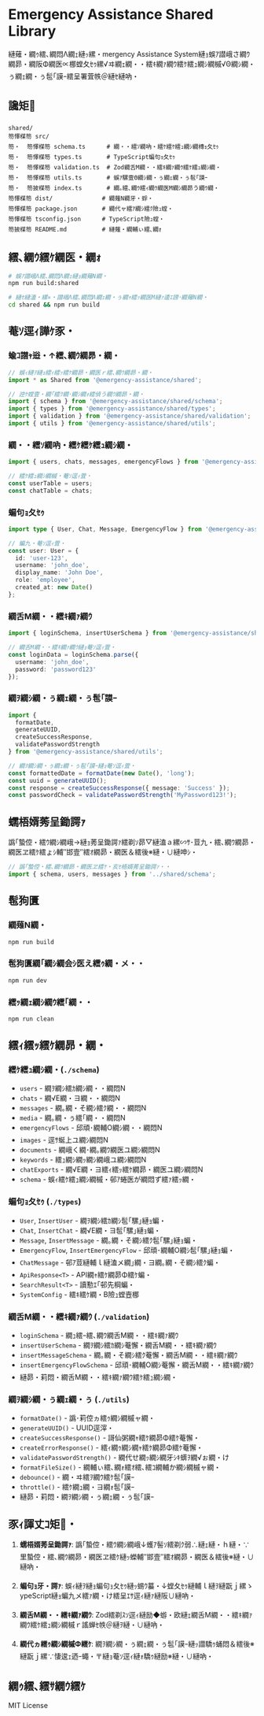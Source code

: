 ﻿# Emergency Assistance Shared Library

縺薙・繝ｩ繧､繝悶Λ繝ｪ縺ｯ縲・mergency Assistance System縺ｮ蜈ｱ譛峨さ繝ｳ繝昴・繝阪Φ繝医∝梛螳夂ｾｩ縲√ヰ繝ｪ繝・・繧ｷ繝ｧ繝ｳ繧ｹ繧ｭ繝ｼ繝槭√Θ繝ｼ繝・ぅ繝ｪ繝・ぅ髢｢謨ｰ繧呈署萓帙＠縺ｾ縺吶・

## 讒矩

```
shared/
笏懌楳笏 src/
笏・  笏懌楳笏 schema.ts      # 繝・・繧ｿ繝吶・繧ｹ繧ｹ繧ｭ繝ｼ繝槫ｮ夂ｾｩ
笏・  笏懌楳笏 types.ts       # TypeScript蝙句ｮ夂ｾｩ
笏・  笏懌楳笏 validation.ts  # Zod繝舌Μ繝・・繧ｷ繝ｧ繝ｳ繧ｹ繧ｭ繝ｼ繝・
笏・  笏懌楳笏 utils.ts       # 蜈ｱ騾壹Θ繝ｼ繝・ぅ繝ｪ繝・ぅ髢｢謨ｰ
笏・  笏披楳笏 index.ts       # 繝｡繧､繝ｳ繧ｨ繝ｳ繝医Μ繝ｼ繝昴う繝ｳ繝・
笏懌楳笏 dist/              # 繝薙Ν繝牙・蜉・
笏懌楳笏 package.json       # 繝代ャ繧ｱ繝ｼ繧ｸ險ｭ螳・
笏懌楳笏 tsconfig.json      # TypeScript險ｭ螳・
笏披楳笏 README.md          # 縺薙・繝輔ぃ繧､繝ｫ
```

## 繧､繝ｳ繧ｹ繝医・繝ｫ

```bash
# 蜈ｱ譛峨Λ繧､繝悶Λ繝ｪ縺ｮ繝薙Ν繝・
npm run build:shared

# 縺ｾ縺溘・縲∝・譛峨Λ繧､繝悶Λ繝ｪ繝・ぅ繝ｬ繧ｯ繝医Μ縺ｧ逶ｴ謗･繝薙Ν繝・
cd shared && npm run build
```

## 菴ｿ逕ｨ譁ｹ豕・

### 蝓ｺ譛ｬ逧・↑繧､繝ｳ繝昴・繝・

```typescript
// 蜈ｨ縺ｦ縺ｮ繧ｨ繧ｯ繧ｹ繝昴・繝医ｒ繧､繝ｳ繝昴・繝・
import * as Shared from '@emergency-assistance/shared';

// 迚ｹ螳壹・繝｢繧ｸ繝･繝ｼ繝ｫ繧偵う繝ｳ繝昴・繝・
import { schema } from '@emergency-assistance/shared/schema';
import { types } from '@emergency-assistance/shared/types';
import { validation } from '@emergency-assistance/shared/validation';
import { utils } from '@emergency-assistance/shared/utils';
```

### 繝・・繧ｿ繝吶・繧ｹ繧ｹ繧ｭ繝ｼ繝・

```typescript
import { users, chats, messages, emergencyFlows } from '@emergency-assistance/shared/schema';

// 繧ｹ繧ｭ繝ｼ繝槭・菴ｿ逕ｨ萓・
const userTable = users;
const chatTable = chats;
```

### 蝙句ｮ夂ｾｩ

```typescript
import type { User, Chat, Message, EmergencyFlow } from '@emergency-assistance/shared/types';

// 蝙九・菴ｿ逕ｨ萓・
const user: User = {
  id: 'user-123',
  username: 'john_doe',
  display_name: 'John Doe',
  role: 'employee',
  created_at: new Date()
};
```

### 繝舌Μ繝・・繧ｷ繝ｧ繝ｳ

```typescript
import { loginSchema, insertUserSchema } from '@emergency-assistance/shared/validation';

// 繝舌Μ繝・・繧ｷ繝ｧ繝ｳ縺ｮ菴ｿ逕ｨ萓・
const loginData = loginSchema.parse({
  username: 'john_doe',
  password: 'password123'
});
```

### 繝ｦ繝ｼ繝・ぅ繝ｪ繝・ぅ髢｢謨ｰ

```typescript
import { 
  formatDate, 
  generateUUID, 
  createSuccessResponse,
  validatePasswordStrength 
} from '@emergency-assistance/shared/utils';

// 繝ｦ繝ｼ繝・ぅ繝ｪ繝・ぅ髢｢謨ｰ縺ｮ菴ｿ逕ｨ萓・
const formattedDate = formatDate(new Date(), 'long');
const uuid = generateUUID();
const response = createSuccessResponse({ message: 'Success' });
const passwordCheck = validatePasswordStrength('MyPassword123!');
```

## 蠕梧婿莠呈鋤諤ｧ

譌｢蟄倥・繧ｳ繝ｼ繝峨→縺ｮ莠呈鋤諤ｧ繧剃ｿ昴▽縺溘ａ縲∽ｻ･荳九・繧､繝ｳ繝昴・繝医ヱ繧ｹ繧ょｼ輔″邯壹″繧ｵ繝昴・繝医＆繧後※縺・∪縺呻ｼ・

```typescript
// 譌｢蟄倥・繧､繝ｳ繝昴・繝医ヱ繧ｹ・亥ｾ梧婿莠呈鋤諤ｧ・・
import { schema, users, messages } from '../shared/schema';
```

## 髢狗匱

### 繝薙Ν繝・

```bash
npm run build
```

### 髢狗匱繝｢繝ｼ繝会ｼ医え繧ｩ繝・メ・・

```bash
npm run dev
```

### 繧ｯ繝ｪ繝ｼ繝ｳ繧｢繝・・

```bash
npm run clean
```

## 繧ｨ繧ｯ繧ｹ繝昴・繝・

### 繧ｹ繧ｭ繝ｼ繝・(`./schema`)

- `users` - 繝ｦ繝ｼ繧ｶ繝ｼ繝・・繝悶Ν
- `chats` - 繝√Ε繝・ヨ繝・・繝悶Ν
- `messages` - 繝｡繝・そ繝ｼ繧ｸ繝・・繝悶Ν
- `media` - 繝｡繝・ぅ繧｢繝・・繝悶Ν
- `emergencyFlows` - 邱頑･繝輔Ο繝ｼ繝・・繝悶Ν
- `images` - 逕ｻ蜒上ユ繝ｼ繝悶Ν
- `documents` - 繝峨く繝･繝｡繝ｳ繝医ユ繝ｼ繝悶Ν
- `keywords` - 繧ｭ繝ｼ繝ｯ繝ｼ繝峨ユ繝ｼ繝悶Ν
- `chatExports` - 繝√Ε繝・ヨ繧ｨ繧ｯ繧ｹ繝昴・繝医ユ繝ｼ繝悶Ν
- `schema` - 蜈ｨ繧ｹ繧ｭ繝ｼ繝槭・邨ｱ蜷医が繝悶ず繧ｧ繧ｯ繝・

### 蝙句ｮ夂ｾｩ (`./types`)

- `User`, `InsertUser` - 繝ｦ繝ｼ繧ｶ繝ｼ髢｢騾｣縺ｮ蝙・
- `Chat`, `InsertChat` - 繝√Ε繝・ヨ髢｢騾｣縺ｮ蝙・
- `Message`, `InsertMessage` - 繝｡繝・そ繝ｼ繧ｸ髢｢騾｣縺ｮ蝙・
- `EmergencyFlow`, `InsertEmergencyFlow` - 邱頑･繝輔Ο繝ｼ髢｢騾｣縺ｮ蝙・
- `ChatMessage` - 邨ｱ荳縺輔ｌ縺溘メ繝｣繝・ヨ繝｡繝・そ繝ｼ繧ｸ蝙・
- `ApiResponse<T>` - API繝ｬ繧ｹ繝昴Φ繧ｹ蝙・
- `SearchResult<T>` - 讀懃ｴ｢邨先棡蝙・
- `SystemConfig` - 繧ｷ繧ｹ繝・Β險ｭ螳壼梛

### 繝舌Μ繝・・繧ｷ繝ｧ繝ｳ (`./validation`)

- `loginSchema` - 繝ｭ繧ｰ繧､繝ｳ繝舌Μ繝・・繧ｷ繝ｧ繝ｳ
- `insertUserSchema` - 繝ｦ繝ｼ繧ｶ繝ｼ菴懈・繝舌Μ繝・・繧ｷ繝ｧ繝ｳ
- `insertMessageSchema` - 繝｡繝・そ繝ｼ繧ｸ菴懈・繝舌Μ繝・・繧ｷ繝ｧ繝ｳ
- `insertEmergencyFlowSchema` - 邱頑･繝輔Ο繝ｼ菴懈・繝舌Μ繝・・繧ｷ繝ｧ繝ｳ
- 縺昴・莉悶・繝舌Μ繝・・繧ｷ繝ｧ繝ｳ繧ｹ繧ｭ繝ｼ繝・

### 繝ｦ繝ｼ繝・ぅ繝ｪ繝・ぅ (`./utils`)

- `formatDate()` - 譌･莉倥ヵ繧ｩ繝ｼ繝槭ャ繝・
- `generateUUID()` - UUID逕滓・
- `createSuccessResponse()` - 謌仙粥繝ｬ繧ｹ繝昴Φ繧ｹ菴懈・
- `createErrorResponse()` - 繧ｨ繝ｩ繝ｼ繝ｬ繧ｹ繝昴Φ繧ｹ菴懈・
- `validatePasswordStrength()` - 繝代せ繝ｯ繝ｼ繝牙ｼｷ蠎ｦ繝√ぉ繝・け
- `formatFileSize()` - 繝輔ぃ繧､繝ｫ繧ｵ繧､繧ｺ繝輔か繝ｼ繝槭ャ繝・
- `debounce()` - 繝・ヰ繧ｦ繝ｳ繧ｹ髢｢謨ｰ
- `throttle()` - 繧ｹ繝ｭ繝・ヨ繝ｫ髢｢謨ｰ
- 縺昴・莉悶・繝ｦ繝ｼ繝・ぅ繝ｪ繝・ぅ髢｢謨ｰ

## 豕ｨ諢丈ｺ矩・

1. **蠕梧婿莠呈鋤諤ｧ**: 譌｢蟄倥・繧ｳ繝ｼ繝峨↓蠖ｱ髻ｿ繧剃ｸ弱∴縺ｪ縺・ｈ縺・∵里蟄倥・繧､繝ｳ繝昴・繝医ヱ繧ｹ縺ｯ蠑輔″邯壹″繧ｵ繝昴・繝医＆繧後※縺・∪縺吶・

2. **蝙句ｮ牙・諤ｧ**: 蜈ｨ縺ｦ縺ｮ蝙句ｮ夂ｾｩ縺ｯ蜴ｳ蟇・↓螳夂ｾｩ縺輔ｌ縺ｦ縺翫ｊ縲ゝypeScript縺ｮ蝙九メ繧ｧ繝・け繧呈ｴｻ逕ｨ縺ｧ縺阪∪縺吶・

3. **繝舌Μ繝・・繧ｷ繝ｧ繝ｳ**: Zod繧剃ｽｿ逕ｨ縺励◆蝣・欧縺ｪ繝舌Μ繝・・繧ｷ繝ｧ繝ｳ繧ｹ繧ｭ繝ｼ繝槭ｒ謠蝉ｾ帙＠縺ｦ縺・∪縺吶・

4. **繝代ヵ繧ｩ繝ｼ繝槭Φ繧ｹ**: 繝ｦ繝ｼ繝・ぅ繝ｪ繝・ぅ髢｢謨ｰ縺ｯ譛驕ｩ蛹悶＆繧後※縺翫ｊ縲∵悽逡ｪ迺ｰ蠅・〒縺ｮ菴ｿ逕ｨ縺ｫ驕ｩ縺励※縺・∪縺吶・

## 繝ｩ繧､繧ｻ繝ｳ繧ｹ

MIT License 

